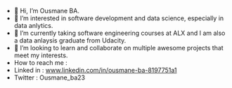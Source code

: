 - 👋 Hi, I’m Ousmane BA.
- 👀 I’m interested in software development and data science, especially in data anlytics.
- 🌱 I’m currently taking software engineering courses at ALX and I am also a data anlaysis graduate from Udacity.
- 💞️ I’m looking to learn and collaborate on multiple awesome projects that meet my interests.
- How to reach me :
- Linked in : www.linkedin.com/in/ousmane-ba-8197751a1
- Twitter : Ousmane_ba23

<!---
OusmaneDev23/OusmaneDev23 is a ✨ special ✨ repository because its `README.md` (this file) appears on your GitHub profile.
You can click the Preview link to take a look at your changes.
--->
